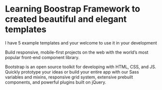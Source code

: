 # Learning Boostrap Framework to created beautiful and elegant templates

I have 5 example templates  and your welcome to use it in your development
 
Build responsive, mobile-first projects on the web with the world’s most popular front-end component library.

Bootstrap is an open source toolkit for developing with HTML, CSS, and JS. Quickly prototype your ideas or build your entire app with our Sass variables and mixins, responsive grid system, extensive prebuilt components, and powerful plugins built on jQuery.


